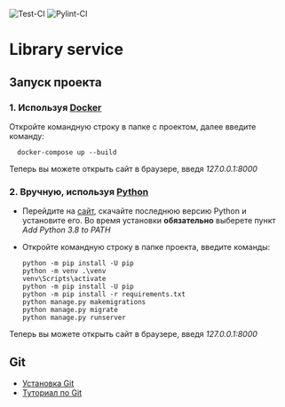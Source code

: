 ![Test-CI](https://github.com/2048-IT-Engineers/library_service/workflows/Test-CI/badge.svg)
![Pylint-CI](https://github.com/2048-IT-Engineers/library_service/workflows/Pylint-CI/badge.svg)

# Library service

## Запуск проекта
### 1. Используя [Docker](https://www.docker.com/)
Откройте командную строку в папке с проектом, далее введите команду:

      docker-compose up --build
    
Теперь вы можете открыть сайт в браузере, введя *127.0.0.1:8000*
### 2. Вручную, используя [Python](https://www.python.org/)
* Перейдите на [сайт](https://www.python.org/), скачайте последнюю версию Python и установите его. Во время установки **обязательно** выберете пункт *Add Python 3.8 to PATH*
* Откройте командную строку в папке проекта, введите команды:

      python -m pip install -U pip
      python -m venv .\venv
      venv\Scripts\activate
      python -m pip install -U pip
      python -m pip install -r requirements.txt
      python manage.py makemigrations
      python manage.py migrate
      python manage.py runserver
      
Теперь вы можете открыть сайт в браузере, введя *127.0.0.1:8000*

## Git
* [Установка Git](https://github.com/2048-IT-Engineers/library_service/blob/master/docs/GIT_INSTALLATION.md)
* [Туториал по Git](https://github.com/2048-IT-Engineers/library_service/blob/master/docs/GIT_TUTORIAL.md)
